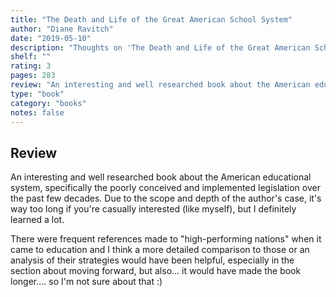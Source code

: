 ```yaml
---
title: "The Death and Life of the Great American School System"
author: "Diane Ravitch"
date: "2019-05-10"
description: "Thoughts on 'The Death and Life of the Great American School System' by Diane Ravitch."
shelf: ""
rating: 3
pages: 283
review: "An interesting and well researched book about the American educational system, specifically the poorly conceived and implemented legislation over the past few decades. Due to the scope and depth of the author's case, it's way too long if you're casually interested (like myself), but I definitely learned a lot.<br/><br/>There were frequent references made to 'high-performing nations' when it came to education and I think a more detailed comparison to those or an analysis of their strategies would have been helpful, especially in the section about moving forward, but also... it would have made the book longer.... so I'm not sure about that :)"
type: "book"
category: "books"
notes: false
---
```


## Review

An interesting and well researched book about the American educational system, specifically the poorly conceived and implemented legislation over the past few decades. Due to the scope and depth of the author's case, it's way too long if you're casually interested (like myself), but I definitely learned a lot.

There were frequent references made to "high-performing nations" when it came to education and I think a more detailed comparison to those or an analysis of their strategies would have been helpful, especially in the section about moving forward, but also... it would have made the book longer.... so I'm not sure about that :)
